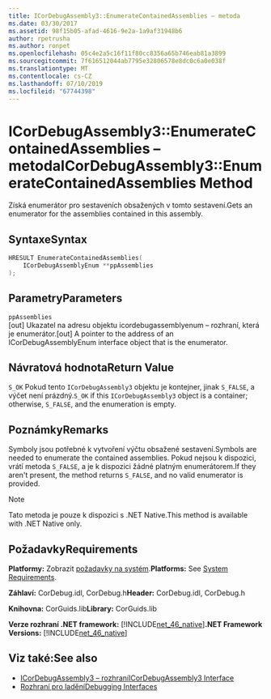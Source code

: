 ```yaml
---
title: ICorDebugAssembly3::EnumerateContainedAssemblies – metoda
ms.date: 03/30/2017
ms.assetid: 98f15b05-afad-4616-9e2a-1a9af31948b6
author: rpetrusha
ms.author: ronpet
ms.openlocfilehash: 05c4e2a5c16f11f80cc8356a65b746eab81a3899
ms.sourcegitcommit: 7f616512044ab7795e32806578e8dc0c6a0e038f
ms.translationtype: MT
ms.contentlocale: cs-CZ
ms.lasthandoff: 07/10/2019
ms.locfileid: "67744398"
---
```

# <a name="icordebugassembly3enumeratecontainedassemblies-method"></a><span data-ttu-id="eefde-102">ICorDebugAssembly3::EnumerateContainedAssemblies – metoda</span><span class="sxs-lookup"><span data-stu-id="eefde-102">ICorDebugAssembly3::EnumerateContainedAssemblies Method</span></span>
<span data-ttu-id="eefde-103">Získá enumerátor pro sestaveních obsažených v tomto sestavení.</span><span class="sxs-lookup"><span data-stu-id="eefde-103">Gets an enumerator for the assemblies contained in this assembly.</span></span>  
  
## <a name="syntax"></a><span data-ttu-id="eefde-104">Syntaxe</span><span class="sxs-lookup"><span data-stu-id="eefde-104">Syntax</span></span>  
  
```cpp  
HRESULT EnumerateContainedAssemblies(  
    ICorDebugAssemblyEnum **ppAssemblies  
);  
```  
  
## <a name="parameters"></a><span data-ttu-id="eefde-105">Parametry</span><span class="sxs-lookup"><span data-stu-id="eefde-105">Parameters</span></span>  
 `ppAssemblies`  
 <span data-ttu-id="eefde-106">[out] Ukazatel na adresu objektu icordebugassemblyenum – rozhraní, která je enumerátor.</span><span class="sxs-lookup"><span data-stu-id="eefde-106">[out] A pointer to the address of an ICorDebugAssemblyEnum interface object that is the enumerator.</span></span>  
  
## <a name="return-value"></a><span data-ttu-id="eefde-107">Návratová hodnota</span><span class="sxs-lookup"><span data-stu-id="eefde-107">Return Value</span></span>  
 <span data-ttu-id="eefde-108">`S_OK` Pokud tento `ICorDebugAssembly3` objektu je kontejner, jinak `S_FALSE`, a výčet není prázdný.</span><span class="sxs-lookup"><span data-stu-id="eefde-108">`S_OK` if this `ICorDebugAssembly3` object is a container; otherwise, `S_FALSE`, and the enumeration is empty.</span></span>  
  
## <a name="remarks"></a><span data-ttu-id="eefde-109">Poznámky</span><span class="sxs-lookup"><span data-stu-id="eefde-109">Remarks</span></span>  
 <span data-ttu-id="eefde-110">Symboly jsou potřebné k vytvoření výčtu obsažené sestavení.</span><span class="sxs-lookup"><span data-stu-id="eefde-110">Symbols are needed to enumerate the contained assemblies.</span></span> <span data-ttu-id="eefde-111">Pokud nejsou k dispozici, vrátí metoda `S_FALSE`, a je k dispozici žádné platným enumerátorem.</span><span class="sxs-lookup"><span data-stu-id="eefde-111">If they aren't present, the method returns `S_FALSE`, and no valid enumerator is provided.</span></span>  
  
> [!NOTE]
>  <span data-ttu-id="eefde-112">Tato metoda je pouze k dispozici s .NET Native.</span><span class="sxs-lookup"><span data-stu-id="eefde-112">This method is available with .NET Native only.</span></span>  
  
## <a name="requirements"></a><span data-ttu-id="eefde-113">Požadavky</span><span class="sxs-lookup"><span data-stu-id="eefde-113">Requirements</span></span>  
 <span data-ttu-id="eefde-114">**Platformy:** Zobrazit [požadavky na systém](../../../../docs/framework/get-started/system-requirements.md).</span><span class="sxs-lookup"><span data-stu-id="eefde-114">**Platforms:** See [System Requirements](../../../../docs/framework/get-started/system-requirements.md).</span></span>  
  
 <span data-ttu-id="eefde-115">**Záhlaví:** CorDebug.idl, CorDebug.h</span><span class="sxs-lookup"><span data-stu-id="eefde-115">**Header:** CorDebug.idl, CorDebug.h</span></span>  
  
 <span data-ttu-id="eefde-116">**Knihovna:** CorGuids.lib</span><span class="sxs-lookup"><span data-stu-id="eefde-116">**Library:** CorGuids.lib</span></span>  
  
 <span data-ttu-id="eefde-117">**Verze rozhraní .NET framework:** [!INCLUDE[net_46_native](../../../../includes/net-46-native-md.md)]</span><span class="sxs-lookup"><span data-stu-id="eefde-117">**.NET Framework Versions:** [!INCLUDE[net_46_native](../../../../includes/net-46-native-md.md)]</span></span>  
  
## <a name="see-also"></a><span data-ttu-id="eefde-118">Viz také:</span><span class="sxs-lookup"><span data-stu-id="eefde-118">See also</span></span>

- [<span data-ttu-id="eefde-119">ICorDebugAssembly3 – rozhraní</span><span class="sxs-lookup"><span data-stu-id="eefde-119">ICorDebugAssembly3 Interface</span></span>](../../../../docs/framework/unmanaged-api/debugging/icordebugassembly3-interface.md)
- [<span data-ttu-id="eefde-120">Rozhraní pro ladění</span><span class="sxs-lookup"><span data-stu-id="eefde-120">Debugging Interfaces</span></span>](../../../../docs/framework/unmanaged-api/debugging/debugging-interfaces.md)
